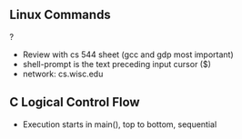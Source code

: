 ## Linux Commands
?
- Review with cs 544 sheet (gcc and gdp most important)
- shell-prompt is the text preceding input cursor ($)
- network: cs.wisc.edu

## C Logical Control Flow
- Execution starts in main(), top to bottom, sequential